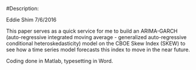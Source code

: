 #Description:

Eddie Shim 7/6/2016

This paper serves as a quick service for me to build an ARIMA-GARCH 
(auto-regressive integrated moving average - generalized auto-regressive 
conditional heteroskedasticity) model on the CBOE Skew Index (SKEW) to see 
how a time series model forecasts this index to move in the near future.

Coding done in Matlab, typesetting in Word.
